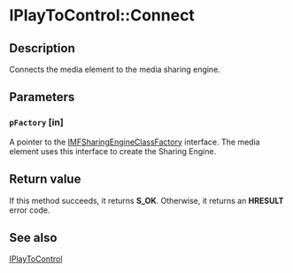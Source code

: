 # IPlayToControl::Connect

## Description

Connects the media element to the media sharing engine.

## Parameters

### `pFactory` [in]

A pointer to the [IMFSharingEngineClassFactory](https://learn.microsoft.com/windows/desktop/api/mfsharingengine/nn-mfsharingengine-imfsharingengineclassfactory) interface. The media element uses this interface to create the Sharing Engine.

## Return value

If this method succeeds, it returns **S_OK**. Otherwise, it returns an **HRESULT** error code.

## See also

[IPlayToControl](https://learn.microsoft.com/windows/desktop/api/mfsharingengine/nn-mfsharingengine-iplaytocontrol)